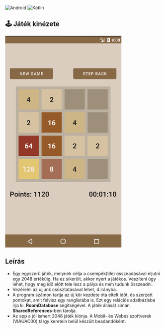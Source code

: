 ![Android](https://img.shields.io/badge/Android-3DDC84?style=for-the-badge&logo=android&logoColor=white) ![Kotlin](https://img.shields.io/badge/kotlin-%230095D5.svg?style=for-the-badge&logo=kotlin&logoColor=white)

## :joystick: Játék kinézete
![](images/ingame.png)

## Leírás
- Egy egyszerű játék, melynek célja a csempék(tile) összeadásával eljutni egy 2048 értékűig. Ha ez sikerült, akkor nyert a játékos. Veszíteni úgy lehet, hogy még idő előtt tele lesz a pálya és nem tudunk összeadni.
- Vezérelni az ujjunk csúsztatásával lehet, 4 irányba.
- A program számon tartja az új kör kezdete óta eltelt időt, és szerzett pontokat, amit felvisz egy ranglistába is. Ezt egy relációs adatbázisba írja ki, **RoomDatabase** segítségével. A játék állását simán **SharedReferences**-ben tárolja.
- Az app a jól ismert 2048 játék klónja. A Mobil- és Webes szoftverek (VIAUAC00) tárgy keretein belül készült beadandóként.